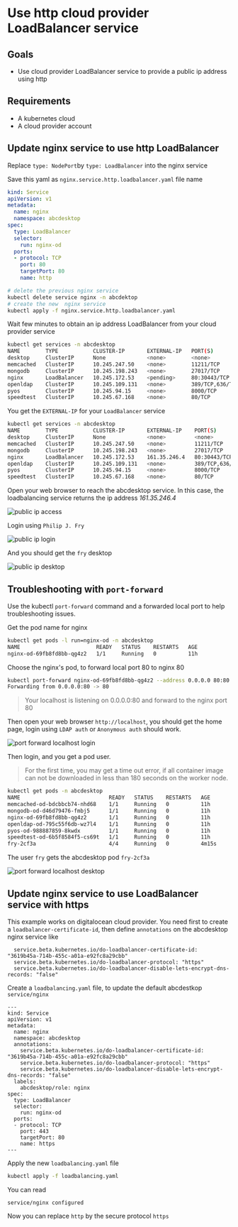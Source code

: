 # Use http cloud provider LoadBalancer service 


## Goals
* Use cloud provider LoadBalancer service to provide a public ip address using http


## Requirements

- A kubernetes cloud 
- A cloud provider account


## Update nginx service to use http LoadBalancer

Replace `type: NodePort`by `type: LoadBalancer` into the nginx service

Save this yaml as `nginx.service.http.loadbalancer.yaml` file name

```yaml
kind: Service
apiVersion: v1
metadata:
  name: nginx
  namespace: abcdesktop
spec:
  type: LoadBalancer
  selector:
    run: nginx-od 
  ports:
  - protocol: TCP
    port: 80
    targetPort: 80
    name: http
```

```bash
# delete the previous nginx service
kubectl delete service nginx -n abcdektop
# create the new  nginx service
kubectl apply -f nginx.service.http.loadbalancer.yaml
```

Wait few minutes to obtain an ip address LoadBalancer <EXTERNAL-IP> from your cloud provider service


```bash
kubectl get services -n abcdesktop
NAME        TYPE           CLUSTER-IP       EXTERNAL-IP   PORT(S)           AGE
desktop     ClusterIP      None             <none>        <none>            57m
memcached   ClusterIP      10.245.247.50    <none>        11211/TCP         57m
mongodb     ClusterIP      10.245.198.243   <none>        27017/TCP         57m
nginx       LoadBalancer   10.245.172.53    <pending>     80:30443/TCP      57m
openldap    ClusterIP      10.245.109.131   <none>        389/TCP,636/TCP   57m
pyos        ClusterIP      10.245.94.15     <none>        8000/TCP          57m
speedtest   ClusterIP      10.245.67.168    <none>        80/TCP            57m
```

You get the `EXTERNAL-IP` for your `LoadBalancer` service

```bash
kubectl get services -n abcdesktop
NAME        TYPE           CLUSTER-IP       EXTERNAL-IP    PORT(S)           AGE
desktop     ClusterIP      None             <none>         <none>            61m
memcached   ClusterIP      10.245.247.50    <none>         11211/TCP         61m
mongodb     ClusterIP      10.245.198.243   <none>         27017/TCP         61m
nginx       LoadBalancer   10.245.172.53    161.35.246.4   80:30443/TCP      61m
openldap    ClusterIP      10.245.109.131   <none>         389/TCP,636/TCP   61m
pyos        ClusterIP      10.245.94.15     <none>         8000/TCP          61m
speedtest   ClusterIP      10.245.67.168    <none>         80/TCP            61m
```

Open your web browser to reach the abcdesktop service.
In this case, the loadbalancing service returns the ip address *161.35.246.4*

![public ip access](img/loadBalancer.ipaddress.png)

Login using `Philip J. Fry`

![public ip login](img/loadBalancer.login.fry.png)


And you should get the `fry` desktop 

![public ip desktop](img/loadBalancer.loged.fry.png)



## Troubleshooting with `port-forward`

Use the kubectl `port-forward` command and a forwarded local port to help troubleshooting issues.

Get the pod name for nginx 

```bash
kubectl get pods -l run=nginx-od -n abcdesktop
NAME                        READY   STATUS    RESTARTS   AGE
nginx-od-69fb8fd8bb-qg4z2   1/1     Running   0          11h
```

Choose the nginx's pod, to forward local port 80 to nginx 80

```bash
kubectl port-forward nginx-od-69fb8fd8bb-qg4z2 --address 0.0.0.0 80:80 -n abcdesktop
Forwarding from 0.0.0.0:80 -> 80
```

> Your localhost is listening on 0.0.0.0:80 and forward to the nginx port 80

Then open your web browser `http://localhost`, you should get the home page, login using `LDAP auth` or `Anonymous auth`  should work.

![port forward localhost login](img/troubleshooting.portforward.login.fry.png)

Then login, and you get a pod user. 

> For the first time, you may get a time out error, if all container image can not be downloaded in less than 180 seconds on the worker node.

```bash
kubectl get pods -n abcdesktop                                                   
NAME                            READY   STATUS    RESTARTS   AGE
memcached-od-bdcbbcb74-nhd68    1/1     Running   0          11h
mongodb-od-d46d79476-fmbj5      1/1     Running   0          11h
nginx-od-69fb8fd8bb-qg4z2       1/1     Running   0          11h
openldap-od-795c55f6db-wz7l4    1/1     Running   0          11h
pyos-od-988887859-8kwdx         1/1     Running   0          11h
speedtest-od-6b5f8584f5-cs69t   1/1     Running   0          11h
fry-2cf3a                       4/4     Running   0          4m15s
```

The user `fry` gets the abcdesktop pod `fry-2cf3a`

![port forward localhost desktop](img/troubleshooting.portforward.loged.fry.png)



## Update nginx service to use LoadBalancer service with https

This example works on digitalocean cloud provider.
You need first to create a `loadbalancer-certificate-id`, then define `annotations` on the abcdesktop nginx service like

```
  service.beta.kubernetes.io/do-loadbalancer-certificate-id: "3619b45a-714b-455c-a01a-e92fc8a29cbb"
  service.beta.kubernetes.io/do-loadbalancer-protocol: "https"
  service.beta.kubernetes.io/do-loadbalancer-disable-lets-encrypt-dns-records: "false"
```

Create a `loadbalancing.yaml` file, to update the default abcdestkop `service/nginx`

```
---         
kind: Service 
apiVersion: v1
metadata:   
  name: nginx 
  namespace: abcdesktop
  annotations:
    service.beta.kubernetes.io/do-loadbalancer-certificate-id: "3619b45a-714b-455c-a01a-e92fc8a29cbb"
    service.beta.kubernetes.io/do-loadbalancer-protocol: "https"
    service.beta.kubernetes.io/do-loadbalancer-disable-lets-encrypt-dns-records: "false"
  labels:
    abcdesktop/role: nginx
spec: 
  type: LoadBalancer
  selector:
    run: nginx-od
  ports:
  - protocol: TCP
    port: 443
    targetPort: 80
    name: https
---
```

Apply the new  `loadbalancing.yaml` file 

```bash
kubectl apply -f loadbalancing.yaml
```
You can read 

```
service/nginx configured
```

Now you can replace `http` by the secure protocol `https`














